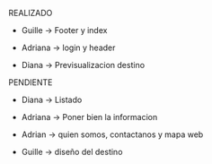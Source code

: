 REALIZADO

- Guille -> Footer y index

- Adriana -> login y header

- Diana -> Previsualizacion destino 


PENDIENTE


- Diana -> Listado

- Adriana -> Poner bien la informacion

- Adrian -> quien somos, contactanos y mapa web 

- Guille -> diseño del destino

